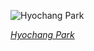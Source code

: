 
![Hyochang Park](https://upload.wikimedia.org/wikipedia/commons/thumb/3/34/Hyochangwon_as_Korea%27s_first_golf_course.jpg/900px-Hyochangwon_as_Korea%27s_first_golf_course.jpg)

*[Hyochang Park](https://wikipedia.org/wiki/File:Hyochangwon_as_Korea%27s_first_golf_course.jpg)*
